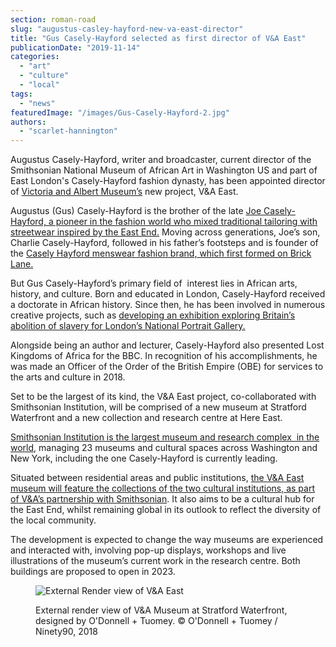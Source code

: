 ```yaml
---
section: roman-road
slug: "augustus-casley-hayford-new-va-east-director"
title: "Gus Casely-Hayford selected as first director of V&A East"
publicationDate: "2019-11-14"
categories: 
  - "art"
  - "culture"
  - "local"
tags: 
  - "news"
featuredImage: "/images/Gus-Casely-Hayford-2.jpg"
authors: 
  - "scarlet-hannington"
---
```


Augustus Casely-Hayford, writer and broadcaster, current director of the Smithsonian National Museum of African Art in Washington US and part of East London's Casely-Hayford fashion dynasty, has been appointed director of [Victoria and Albert Museum’s](https://romanroadlondon.com/bethnal-green-v-a-museum-of-childhood-history/) new project, V&A East.  

Augustus (Gus) Casely-Hayford is the brother of the late [Joe Casely-Hayford, a pioneer in the fashion world who mixed traditional tailoring with streetwear inspired by the East End.](https://www.theguardian.com/fashion/2019/jan/06/joe-casely-hayford-obituary) Moving across generations, Joe’s son, Charlie Casely-Hayford, followed in his father’s footsteps and is founder of the [Casely Hayford menswear fashion brand, which first formed on Brick Lane.](https://i-d.vice.com/en_uk/article/vbdewm/its-a-family-affair-with-casely-hayford)

But Gus Casely-Hayford’s primary field of  interest lies in African arts, history, and culture. Born and educated in London, Casely-Hayford received a doctorate in African history. Since then, he has been involved in numerous creative projects, such as [developing an exhibition exploring Britain’s abolition of slavery for London’s National Portrait Gallery.](https://www.si.edu/about/bios/augustus-gus-casely-hayford) 

Alongside being an author and lecturer, Casely-Hayford also presented Lost Kingdoms of Africa for the BBC. In recognition of his accomplishments, he was made an Officer of the Order of the British Empire (OBE) for services to the arts and culture in 2018. 

Set to be the largest of its kind, the V&A East project, co-collaborated with Smithsonian Institution, will be comprised of a new museum at Stratford Waterfront and a new collection and research centre at Here East.

[Smithsonian Institution is the largest museum and research complex  in the world](https://www.dezeen.com/2019/11/11/gus-casely-hayford-director-va-east/), managing 23 museums and cultural spaces across Washington and New York, including the one Casely-Hayford is currently leading. 

Situated between residential areas and public institutions, [the V&A East museum will feature the collections of the two cultural institutions, as part of V&A’s partnership with Smithsonian](https://www.vam.ac.uk/info/va-east-project). It also aims to be a cultural hub for the East End, whilst remaining global in its outlook to reflect the diversity of the local community.

The development is expected to change the way museums are experienced and interacted with, involving pop-up displays, workshops and live illustrations of the museum’s current work in the research centre. Both buildings are proposed to open in 2023. 

<figure>

![External Render view of V&A East ](/images/External-render-view-of-VA-East.jpg)

<figcaption>

External render view of V&A Museum at Stratford Waterfront, designed by O'Donnell + Tuomey. © O'Donnell + Tuomey / Ninety90, 2018

</figcaption>

</figure>
